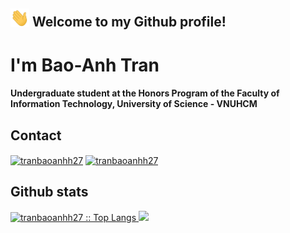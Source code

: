 <div align="start">
  <h2 align="start"><img width="30" src="https://github.com/1999AZZAR/1999AZZAR/blob/main/resources/img/waving.gif">  Welcome to my Github profile!</h2>
  <h1 align="start">I'm Bao-Anh Tran</h1>
  <h4 align="start">Undergraduate student at the Honors Program of the Faculty of Information Technology, University of Science - VNUHCM </h4>
</div>

<div>
    <h2 align="start">Contact</h2>
    <p align="start">
      <a href="https://www.linkedin.com/in/tran-bao-anh-150522244/" target="blank"><img align="center"
         src="https://img.shields.io/badge/linkedin-%231DA1F2.svg?style=for-the-badge&logo=linkedin&logoColor=white"
         alt="tranbaoanhh27" height="30"/></a>
      <a href="mailto:tranbaoanhh27@gmail.com" target="blank">
        <img  align="center"
              src="https://img.shields.io/badge/gmail-EA4335.svg?style=for-the-badge&logo=gmail&logoColor=white"
              alt="tranbaoanhh27" height="30"/>
      </a>
    </p>
</div>

<div>
    <h2 align="start"> Github stats </h2>
        <p align="start">
          <a href="https://github.com/tranbaoanhh27/">
          <img src="https://github-readme-stats.vercel.app/api/top-langs/?username=tranbaoanhh27&langs_count=6&theme=gruvbox&layout=compact&hide_border=true" alt="tranbaoanhh27 :: Top Langs" height="150px" />
            <img height="150px" src="https://github-readme-stats.vercel.app/api?username=tranbaoanhh27&show_icons=true&theme=gruvbox&hide_border=true" />
          </a>
        </p>
     <br>
  </div>
